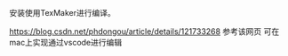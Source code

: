 

安装使用TexMaker进行编译。

https://blog.csdn.net/phdongou/article/details/121733268
参考该网页 可在mac上实现通过vscode进行编辑
